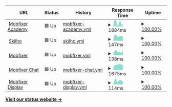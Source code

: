 <!--start: status pages-->
<!-- This summary is generated by Upptime (https://github.com/upptime/upptime) -->
<!-- Do not edit this manually, your changes will be overwritten -->
<!-- prettier-ignore -->
| URL | Status | History | Response Time | Uptime |
| --- | ------ | ------- | ------------- | ------ |
| <img alt="" src="https://icons.duckduckgo.com/ip3/mobfixeracademy.com.ico" height="13"> [Mobfixer Academy](https://mobfixeracademy.com) | 🟩 Up | [mobfixer-academy.yml](https://github.com/iamrishan/status/commits/HEAD/history/mobfixer-academy.yml) | <details><summary><img alt="Response time graph" src="./graphs/mobfixer-academy/response-time-week.png" height="20"> 1884ms</summary><br><a href="https://iamrishan.github.io/status/history/mobfixer-academy"><img alt="Response time 1460" src="https://img.shields.io/endpoint?url=https%3A%2F%2Fraw.githubusercontent.com%2Fiamrishan%2Fstatus%2FHEAD%2Fapi%2Fmobfixer-academy%2Fresponse-time.json"></a><br><a href="https://iamrishan.github.io/status/history/mobfixer-academy"><img alt="24-hour response time 2874" src="https://img.shields.io/endpoint?url=https%3A%2F%2Fraw.githubusercontent.com%2Fiamrishan%2Fstatus%2FHEAD%2Fapi%2Fmobfixer-academy%2Fresponse-time-day.json"></a><br><a href="https://iamrishan.github.io/status/history/mobfixer-academy"><img alt="7-day response time 1884" src="https://img.shields.io/endpoint?url=https%3A%2F%2Fraw.githubusercontent.com%2Fiamrishan%2Fstatus%2FHEAD%2Fapi%2Fmobfixer-academy%2Fresponse-time-week.json"></a><br><a href="https://iamrishan.github.io/status/history/mobfixer-academy"><img alt="30-day response time 1614" src="https://img.shields.io/endpoint?url=https%3A%2F%2Fraw.githubusercontent.com%2Fiamrishan%2Fstatus%2FHEAD%2Fapi%2Fmobfixer-academy%2Fresponse-time-month.json"></a><br><a href="https://iamrishan.github.io/status/history/mobfixer-academy"><img alt="1-year response time 1460" src="https://img.shields.io/endpoint?url=https%3A%2F%2Fraw.githubusercontent.com%2Fiamrishan%2Fstatus%2FHEAD%2Fapi%2Fmobfixer-academy%2Fresponse-time-year.json"></a></details> | <details><summary><a href="https://iamrishan.github.io/status/history/mobfixer-academy">100.00%</a></summary><a href="https://iamrishan.github.io/status/history/mobfixer-academy"><img alt="All-time uptime 100.00%" src="https://img.shields.io/endpoint?url=https%3A%2F%2Fraw.githubusercontent.com%2Fiamrishan%2Fstatus%2FHEAD%2Fapi%2Fmobfixer-academy%2Fuptime.json"></a><br><a href="https://iamrishan.github.io/status/history/mobfixer-academy"><img alt="24-hour uptime 100.00%" src="https://img.shields.io/endpoint?url=https%3A%2F%2Fraw.githubusercontent.com%2Fiamrishan%2Fstatus%2FHEAD%2Fapi%2Fmobfixer-academy%2Fuptime-day.json"></a><br><a href="https://iamrishan.github.io/status/history/mobfixer-academy"><img alt="7-day uptime 100.00%" src="https://img.shields.io/endpoint?url=https%3A%2F%2Fraw.githubusercontent.com%2Fiamrishan%2Fstatus%2FHEAD%2Fapi%2Fmobfixer-academy%2Fuptime-week.json"></a><br><a href="https://iamrishan.github.io/status/history/mobfixer-academy"><img alt="30-day uptime 100.00%" src="https://img.shields.io/endpoint?url=https%3A%2F%2Fraw.githubusercontent.com%2Fiamrishan%2Fstatus%2FHEAD%2Fapi%2Fmobfixer-academy%2Fuptime-month.json"></a><br><a href="https://iamrishan.github.io/status/history/mobfixer-academy"><img alt="1-year uptime 100.00%" src="https://img.shields.io/endpoint?url=https%3A%2F%2Fraw.githubusercontent.com%2Fiamrishan%2Fstatus%2FHEAD%2Fapi%2Fmobfixer-academy%2Fuptime-year.json"></a></details>
| <img alt="" src="https://icons.duckduckgo.com/ip3/skilho.com.ico" height="13"> [Skilho](https://skilho.com) | 🟩 Up | [skilho.yml](https://github.com/iamrishan/status/commits/HEAD/history/skilho.yml) | <details><summary><img alt="Response time graph" src="./graphs/skilho/response-time-week.png" height="20"> 147ms</summary><br><a href="https://iamrishan.github.io/status/history/skilho"><img alt="Response time 120" src="https://img.shields.io/endpoint?url=https%3A%2F%2Fraw.githubusercontent.com%2Fiamrishan%2Fstatus%2FHEAD%2Fapi%2Fskilho%2Fresponse-time.json"></a><br><a href="https://iamrishan.github.io/status/history/skilho"><img alt="24-hour response time 148" src="https://img.shields.io/endpoint?url=https%3A%2F%2Fraw.githubusercontent.com%2Fiamrishan%2Fstatus%2FHEAD%2Fapi%2Fskilho%2Fresponse-time-day.json"></a><br><a href="https://iamrishan.github.io/status/history/skilho"><img alt="7-day response time 147" src="https://img.shields.io/endpoint?url=https%3A%2F%2Fraw.githubusercontent.com%2Fiamrishan%2Fstatus%2FHEAD%2Fapi%2Fskilho%2Fresponse-time-week.json"></a><br><a href="https://iamrishan.github.io/status/history/skilho"><img alt="30-day response time 137" src="https://img.shields.io/endpoint?url=https%3A%2F%2Fraw.githubusercontent.com%2Fiamrishan%2Fstatus%2FHEAD%2Fapi%2Fskilho%2Fresponse-time-month.json"></a><br><a href="https://iamrishan.github.io/status/history/skilho"><img alt="1-year response time 120" src="https://img.shields.io/endpoint?url=https%3A%2F%2Fraw.githubusercontent.com%2Fiamrishan%2Fstatus%2FHEAD%2Fapi%2Fskilho%2Fresponse-time-year.json"></a></details> | <details><summary><a href="https://iamrishan.github.io/status/history/skilho">100.00%</a></summary><a href="https://iamrishan.github.io/status/history/skilho"><img alt="All-time uptime 99.99%" src="https://img.shields.io/endpoint?url=https%3A%2F%2Fraw.githubusercontent.com%2Fiamrishan%2Fstatus%2FHEAD%2Fapi%2Fskilho%2Fuptime.json"></a><br><a href="https://iamrishan.github.io/status/history/skilho"><img alt="24-hour uptime 100.00%" src="https://img.shields.io/endpoint?url=https%3A%2F%2Fraw.githubusercontent.com%2Fiamrishan%2Fstatus%2FHEAD%2Fapi%2Fskilho%2Fuptime-day.json"></a><br><a href="https://iamrishan.github.io/status/history/skilho"><img alt="7-day uptime 100.00%" src="https://img.shields.io/endpoint?url=https%3A%2F%2Fraw.githubusercontent.com%2Fiamrishan%2Fstatus%2FHEAD%2Fapi%2Fskilho%2Fuptime-week.json"></a><br><a href="https://iamrishan.github.io/status/history/skilho"><img alt="30-day uptime 100.00%" src="https://img.shields.io/endpoint?url=https%3A%2F%2Fraw.githubusercontent.com%2Fiamrishan%2Fstatus%2FHEAD%2Fapi%2Fskilho%2Fuptime-month.json"></a><br><a href="https://iamrishan.github.io/status/history/skilho"><img alt="1-year uptime 99.99%" src="https://img.shields.io/endpoint?url=https%3A%2F%2Fraw.githubusercontent.com%2Fiamrishan%2Fstatus%2FHEAD%2Fapi%2Fskilho%2Fuptime-year.json"></a></details>
| <img alt="" src="https://icons.duckduckgo.com/ip3/www.mobfixer.in.ico" height="13"> [Mobfixer](https://www.mobfixer.in) | 🟩 Up | [mobfixer.yml](https://github.com/iamrishan/status/commits/HEAD/history/mobfixer.yml) | <details><summary><img alt="Response time graph" src="./graphs/mobfixer/response-time-week.png" height="20"> 138ms</summary><br><a href="https://iamrishan.github.io/status/history/mobfixer"><img alt="Response time 141" src="https://img.shields.io/endpoint?url=https%3A%2F%2Fraw.githubusercontent.com%2Fiamrishan%2Fstatus%2FHEAD%2Fapi%2Fmobfixer%2Fresponse-time.json"></a><br><a href="https://iamrishan.github.io/status/history/mobfixer"><img alt="24-hour response time 92" src="https://img.shields.io/endpoint?url=https%3A%2F%2Fraw.githubusercontent.com%2Fiamrishan%2Fstatus%2FHEAD%2Fapi%2Fmobfixer%2Fresponse-time-day.json"></a><br><a href="https://iamrishan.github.io/status/history/mobfixer"><img alt="7-day response time 138" src="https://img.shields.io/endpoint?url=https%3A%2F%2Fraw.githubusercontent.com%2Fiamrishan%2Fstatus%2FHEAD%2Fapi%2Fmobfixer%2Fresponse-time-week.json"></a><br><a href="https://iamrishan.github.io/status/history/mobfixer"><img alt="30-day response time 131" src="https://img.shields.io/endpoint?url=https%3A%2F%2Fraw.githubusercontent.com%2Fiamrishan%2Fstatus%2FHEAD%2Fapi%2Fmobfixer%2Fresponse-time-month.json"></a><br><a href="https://iamrishan.github.io/status/history/mobfixer"><img alt="1-year response time 141" src="https://img.shields.io/endpoint?url=https%3A%2F%2Fraw.githubusercontent.com%2Fiamrishan%2Fstatus%2FHEAD%2Fapi%2Fmobfixer%2Fresponse-time-year.json"></a></details> | <details><summary><a href="https://iamrishan.github.io/status/history/mobfixer">100.00%</a></summary><a href="https://iamrishan.github.io/status/history/mobfixer"><img alt="All-time uptime 99.76%" src="https://img.shields.io/endpoint?url=https%3A%2F%2Fraw.githubusercontent.com%2Fiamrishan%2Fstatus%2FHEAD%2Fapi%2Fmobfixer%2Fuptime.json"></a><br><a href="https://iamrishan.github.io/status/history/mobfixer"><img alt="24-hour uptime 100.00%" src="https://img.shields.io/endpoint?url=https%3A%2F%2Fraw.githubusercontent.com%2Fiamrishan%2Fstatus%2FHEAD%2Fapi%2Fmobfixer%2Fuptime-day.json"></a><br><a href="https://iamrishan.github.io/status/history/mobfixer"><img alt="7-day uptime 100.00%" src="https://img.shields.io/endpoint?url=https%3A%2F%2Fraw.githubusercontent.com%2Fiamrishan%2Fstatus%2FHEAD%2Fapi%2Fmobfixer%2Fuptime-week.json"></a><br><a href="https://iamrishan.github.io/status/history/mobfixer"><img alt="30-day uptime 100.00%" src="https://img.shields.io/endpoint?url=https%3A%2F%2Fraw.githubusercontent.com%2Fiamrishan%2Fstatus%2FHEAD%2Fapi%2Fmobfixer%2Fuptime-month.json"></a><br><a href="https://iamrishan.github.io/status/history/mobfixer"><img alt="1-year uptime 99.76%" src="https://img.shields.io/endpoint?url=https%3A%2F%2Fraw.githubusercontent.com%2Fiamrishan%2Fstatus%2FHEAD%2Fapi%2Fmobfixer%2Fuptime-year.json"></a></details>
| <img alt="" src="https://icons.duckduckgo.com/ip3/chat.mobfixer.in.ico" height="13"> [Mobfixer Chat](https://chat.mobfixer.in) | 🟩 Up | [mobfixer-chat.yml](https://github.com/iamrishan/status/commits/HEAD/history/mobfixer-chat.yml) | <details><summary><img alt="Response time graph" src="./graphs/mobfixer-chat/response-time-week.png" height="20"> 1675ms</summary><br><a href="https://iamrishan.github.io/status/history/mobfixer-chat"><img alt="Response time 1628" src="https://img.shields.io/endpoint?url=https%3A%2F%2Fraw.githubusercontent.com%2Fiamrishan%2Fstatus%2FHEAD%2Fapi%2Fmobfixer-chat%2Fresponse-time.json"></a><br><a href="https://iamrishan.github.io/status/history/mobfixer-chat"><img alt="24-hour response time 1737" src="https://img.shields.io/endpoint?url=https%3A%2F%2Fraw.githubusercontent.com%2Fiamrishan%2Fstatus%2FHEAD%2Fapi%2Fmobfixer-chat%2Fresponse-time-day.json"></a><br><a href="https://iamrishan.github.io/status/history/mobfixer-chat"><img alt="7-day response time 1675" src="https://img.shields.io/endpoint?url=https%3A%2F%2Fraw.githubusercontent.com%2Fiamrishan%2Fstatus%2FHEAD%2Fapi%2Fmobfixer-chat%2Fresponse-time-week.json"></a><br><a href="https://iamrishan.github.io/status/history/mobfixer-chat"><img alt="30-day response time 1631" src="https://img.shields.io/endpoint?url=https%3A%2F%2Fraw.githubusercontent.com%2Fiamrishan%2Fstatus%2FHEAD%2Fapi%2Fmobfixer-chat%2Fresponse-time-month.json"></a><br><a href="https://iamrishan.github.io/status/history/mobfixer-chat"><img alt="1-year response time 1628" src="https://img.shields.io/endpoint?url=https%3A%2F%2Fraw.githubusercontent.com%2Fiamrishan%2Fstatus%2FHEAD%2Fapi%2Fmobfixer-chat%2Fresponse-time-year.json"></a></details> | <details><summary><a href="https://iamrishan.github.io/status/history/mobfixer-chat">100.00%</a></summary><a href="https://iamrishan.github.io/status/history/mobfixer-chat"><img alt="All-time uptime 96.30%" src="https://img.shields.io/endpoint?url=https%3A%2F%2Fraw.githubusercontent.com%2Fiamrishan%2Fstatus%2FHEAD%2Fapi%2Fmobfixer-chat%2Fuptime.json"></a><br><a href="https://iamrishan.github.io/status/history/mobfixer-chat"><img alt="24-hour uptime 100.00%" src="https://img.shields.io/endpoint?url=https%3A%2F%2Fraw.githubusercontent.com%2Fiamrishan%2Fstatus%2FHEAD%2Fapi%2Fmobfixer-chat%2Fuptime-day.json"></a><br><a href="https://iamrishan.github.io/status/history/mobfixer-chat"><img alt="7-day uptime 100.00%" src="https://img.shields.io/endpoint?url=https%3A%2F%2Fraw.githubusercontent.com%2Fiamrishan%2Fstatus%2FHEAD%2Fapi%2Fmobfixer-chat%2Fuptime-week.json"></a><br><a href="https://iamrishan.github.io/status/history/mobfixer-chat"><img alt="30-day uptime 96.17%" src="https://img.shields.io/endpoint?url=https%3A%2F%2Fraw.githubusercontent.com%2Fiamrishan%2Fstatus%2FHEAD%2Fapi%2Fmobfixer-chat%2Fuptime-month.json"></a><br><a href="https://iamrishan.github.io/status/history/mobfixer-chat"><img alt="1-year uptime 96.30%" src="https://img.shields.io/endpoint?url=https%3A%2F%2Fraw.githubusercontent.com%2Fiamrishan%2Fstatus%2FHEAD%2Fapi%2Fmobfixer-chat%2Fuptime-year.json"></a></details>
| <img alt="" src="https://icons.duckduckgo.com/ip3/main.d2qse7khege7p3.amplifyapp.com.ico" height="13"> [Mobfixer Display](https://main.d2qse7khege7p3.amplifyapp.com/) | 🟩 Up | [mobfixer-display.yml](https://github.com/iamrishan/status/commits/HEAD/history/mobfixer-display.yml) | <details><summary><img alt="Response time graph" src="./graphs/mobfixer-display/response-time-week.png" height="20"> 114ms</summary><br><a href="https://iamrishan.github.io/status/history/mobfixer-display"><img alt="Response time 130" src="https://img.shields.io/endpoint?url=https%3A%2F%2Fraw.githubusercontent.com%2Fiamrishan%2Fstatus%2FHEAD%2Fapi%2Fmobfixer-display%2Fresponse-time.json"></a><br><a href="https://iamrishan.github.io/status/history/mobfixer-display"><img alt="24-hour response time 114" src="https://img.shields.io/endpoint?url=https%3A%2F%2Fraw.githubusercontent.com%2Fiamrishan%2Fstatus%2FHEAD%2Fapi%2Fmobfixer-display%2Fresponse-time-day.json"></a><br><a href="https://iamrishan.github.io/status/history/mobfixer-display"><img alt="7-day response time 114" src="https://img.shields.io/endpoint?url=https%3A%2F%2Fraw.githubusercontent.com%2Fiamrishan%2Fstatus%2FHEAD%2Fapi%2Fmobfixer-display%2Fresponse-time-week.json"></a><br><a href="https://iamrishan.github.io/status/history/mobfixer-display"><img alt="30-day response time 120" src="https://img.shields.io/endpoint?url=https%3A%2F%2Fraw.githubusercontent.com%2Fiamrishan%2Fstatus%2FHEAD%2Fapi%2Fmobfixer-display%2Fresponse-time-month.json"></a><br><a href="https://iamrishan.github.io/status/history/mobfixer-display"><img alt="1-year response time 130" src="https://img.shields.io/endpoint?url=https%3A%2F%2Fraw.githubusercontent.com%2Fiamrishan%2Fstatus%2FHEAD%2Fapi%2Fmobfixer-display%2Fresponse-time-year.json"></a></details> | <details><summary><a href="https://iamrishan.github.io/status/history/mobfixer-display">100.00%</a></summary><a href="https://iamrishan.github.io/status/history/mobfixer-display"><img alt="All-time uptime 100.00%" src="https://img.shields.io/endpoint?url=https%3A%2F%2Fraw.githubusercontent.com%2Fiamrishan%2Fstatus%2FHEAD%2Fapi%2Fmobfixer-display%2Fuptime.json"></a><br><a href="https://iamrishan.github.io/status/history/mobfixer-display"><img alt="24-hour uptime 100.00%" src="https://img.shields.io/endpoint?url=https%3A%2F%2Fraw.githubusercontent.com%2Fiamrishan%2Fstatus%2FHEAD%2Fapi%2Fmobfixer-display%2Fuptime-day.json"></a><br><a href="https://iamrishan.github.io/status/history/mobfixer-display"><img alt="7-day uptime 100.00%" src="https://img.shields.io/endpoint?url=https%3A%2F%2Fraw.githubusercontent.com%2Fiamrishan%2Fstatus%2FHEAD%2Fapi%2Fmobfixer-display%2Fuptime-week.json"></a><br><a href="https://iamrishan.github.io/status/history/mobfixer-display"><img alt="30-day uptime 100.00%" src="https://img.shields.io/endpoint?url=https%3A%2F%2Fraw.githubusercontent.com%2Fiamrishan%2Fstatus%2FHEAD%2Fapi%2Fmobfixer-display%2Fuptime-month.json"></a><br><a href="https://iamrishan.github.io/status/history/mobfixer-display"><img alt="1-year uptime 100.00%" src="https://img.shields.io/endpoint?url=https%3A%2F%2Fraw.githubusercontent.com%2Fiamrishan%2Fstatus%2FHEAD%2Fapi%2Fmobfixer-display%2Fuptime-year.json"></a></details>

<!--end: status pages-->

[**Visit our status website →**](https://iamrishan.github.io/status)
